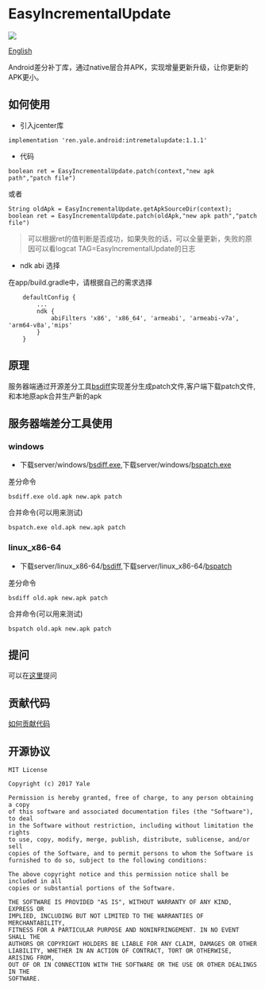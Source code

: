 # EasyIncrementalUpdate

[![](https://img.shields.io/badge/jcenter-1.1.1-519dd9.svg)](https://bintray.com/yale8848/maven/easyincremetalupdate)

[English](README_EN.md)

Android差分补丁库，通过native层合并APK，实现增量更新升级，让你更新的APK更小。

## 如何使用
- 引入jcenter库
```
implementation 'ren.yale.android:intremetalupdate:1.1.1'
```
- 代码

```
boolean ret = EasyIncrementalUpdate.patch(context,"new apk path","patch file")
```

或者

```
String oldApk = EasyIncrementalUpdate.getApkSourceDir(context);
boolean ret = EasyIncrementalUpdate.patch(oldApk,"new apk path","patch file")
```

> 可以根据ret的值判断是否成功，如果失败的话，可以全量更新，失败的原因可以看logcat TAG=EasyIncrementalUpdate的日志

- ndk abi 选择

在app/build.gradle中，请根据自己的需求选择

```
    defaultConfig {
        ...
        ndk {
            abiFilters 'x86', 'x86_64', 'armeabi', 'armeabi-v7a', 'arm64-v8a','mips'
        }
    }

```


## 原理

服务器端通过开源差分工具[bsdiff](http://www.daemonology.net/bsdiff/)实现差分生成patch文件,客户端下载patch文件,
和本地原apk合并生产新的apk

## 服务器端差分工具使用

### windows
- 下载server/windows/[bsdiff.exe](server/windows/bsdiff.exe),下载server/windows/[bspatch.exe](server/windows/bspatch.exe)

差分命令
```
bsdiff.exe old.apk new.apk patch
```
合并命令(可以用来测试)
```
bspatch.exe old.apk new.apk patch
```

### linux_x86-64
- 下载server/linux_x86-64/[bsdiff](server/linux_x86-64/bsdiff),下载server/linux_x86-64/[bspatch](server/linux_x86-64/bspatch)

差分命令
```
bsdiff old.apk new.apk patch
```
合并命令(可以用来测试)
```
bspatch old.apk new.apk patch
```

## 提问

可以在[这里](https://github.com/yale8848/EasyIncrementalUpdate/issues)提问

## 贡献代码

[如何贡献代码](CONTRIBUTING.md)

## 开源协议

```
MIT License

Copyright (c) 2017 Yale

Permission is hereby granted, free of charge, to any person obtaining a copy
of this software and associated documentation files (the "Software"), to deal
in the Software without restriction, including without limitation the rights
to use, copy, modify, merge, publish, distribute, sublicense, and/or sell
copies of the Software, and to permit persons to whom the Software is
furnished to do so, subject to the following conditions:

The above copyright notice and this permission notice shall be included in all
copies or substantial portions of the Software.

THE SOFTWARE IS PROVIDED "AS IS", WITHOUT WARRANTY OF ANY KIND, EXPRESS OR
IMPLIED, INCLUDING BUT NOT LIMITED TO THE WARRANTIES OF MERCHANTABILITY,
FITNESS FOR A PARTICULAR PURPOSE AND NONINFRINGEMENT. IN NO EVENT SHALL THE
AUTHORS OR COPYRIGHT HOLDERS BE LIABLE FOR ANY CLAIM, DAMAGES OR OTHER
LIABILITY, WHETHER IN AN ACTION OF CONTRACT, TORT OR OTHERWISE, ARISING FROM,
OUT OF OR IN CONNECTION WITH THE SOFTWARE OR THE USE OR OTHER DEALINGS IN THE
SOFTWARE.
```







